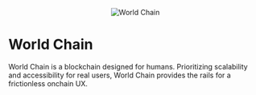 
<p align="center">
  <img src="assets/world-chain.png" alt="World Chain">
</p>

# World Chain

World Chain is a blockchain designed for humans. Prioritizing scalability and accessibility for real users, World Chain provides the rails for a frictionless onchain UX. 